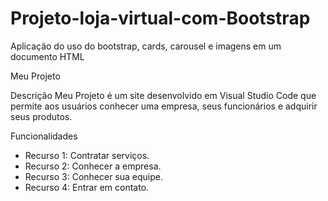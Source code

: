 # Projeto-loja-virtual-com-Bootstrap
Aplicação do uso do bootstrap, cards, carousel e imagens em um documento HTML

Meu Projeto

Descrição
Meu Projeto é um site desenvolvido em Visual Studio Code que permite aos usuários conhecer uma empresa, seus funcionários e adquirir seus produtos.

Funcionalidades
- Recurso 1: Contratar serviços.
- Recurso 2: Conhecer a empresa.
- Recurso 3: Conhecer sua equipe.
- Recurso 4: Entrar em contato.
